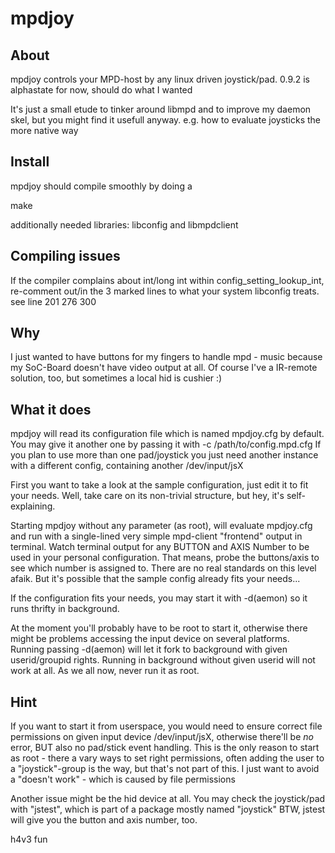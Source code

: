 # mpdjoy

## About
mpdjoy controls your MPD-host by any linux driven joystick/pad.
0.9.2 is alphastate for now, should do what I wanted

It's just a small etude to tinker around libmpd and to improve
my daemon skel, but you might find it usefull anyway.
e.g. how to evaluate joysticks the more native way


## Install
mpdjoy should compile smoothly by doing a

make

additionally needed libraries: libconfig and libmpdclient

## Compiling issues
If the compiler complains about int/long int within config_setting_lookup_int,
re-comment out/in the 3 marked lines to what your system libconfig treats.
see line 201 276 300

## Why
I just wanted to have buttons for my fingers to handle mpd - music
because my SoC-Board doesn't have video output at all.
Of course I've a IR-remote solution, too, but sometimes a local
hid is cushier :)

## What it does
mpdjoy will read its configuration file which is
named mpdjoy.cfg by default.
You may give it another one by passing it with 
-c /path/to/config.mpd.cfg
If you plan to use more than one pad/joystick
you just need another instance with a different
config, containing another /dev/input/jsX

First you want to take a look at the sample
configuration, just edit it to fit your needs.
Well, take care on its non-trivial structure,
but hey, it's self-explaining.

Starting mpdjoy without any parameter (as root), will
evaluate mpdjoy.cfg and run with a single-lined very simple 
mpd-client "frontend" output in terminal.
Watch terminal output for any BUTTON and AXIS Number 
to be used in your personal configuration. That means,
probe the buttons/axis to see which number
is assigned to. There are no real standards on this level afaik.
But it's possible that the sample config already
fits your needs...

If the configuration fits your needs, you may start it
with -d(aemon) so it runs thrifty in background.

At the moment you'll probably have to be root to start it,
otherwise there might be problems accessing the input device
on several platforms.
Running passing -d(aemon) will let it fork to background with 
given userid/groupid rights. Running in background without
given userid will not work at all. As we all now, never
run it as root.

## Hint
If you want to start it from userspace, you would need
to ensure correct file permissions on given input device /dev/input/jsX, 
otherwise there'll be *no* error, BUT also no pad/stick event handling.
This is the only reason to start as root - there a vary ways to set
right permissions, often adding the user to a "joystick"-group is the way, 
but that's not part of this.
I just want to avoid a "doesn't work" - which is caused by file permissions

Another issue might be the hid device at all.
You may check the joystick/pad with "jstest", which
is part of a package mostly named "joystick"
BTW, jstest will give you the button and axis number, too.

h4v3 fun
